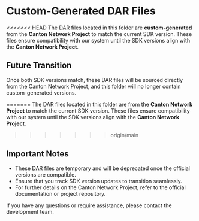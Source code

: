 # Custom-Generated DAR Files

<<<<<<< HEAD
The DAR files located in this folder are **custom-generated** from the **Canton Network Project** to match the current 
SDK version. These files ensure compatibility with our system until the SDK versions align with the **Canton Network Project**.

## Future Transition
Once both SDK versions match, these DAR files will be sourced directly from the Canton Network Project, and this folder will no longer contain custom-generated versions.

=======
The DAR files located in this folder are from the **Canton Network Project** to match the current 
SDK version. These files ensure compatibility with our system until the SDK versions align with the **Canton Network Project**.

>>>>>>> origin/main
## Important Notes
- These DAR files are temporary and will be deprecated once the official versions are compatible.
- Ensure that you track SDK version updates to transition seamlessly.
- For further details on the Canton Network Project, refer to the official documentation or project repository.

If you have any questions or require assistance, please contact the development team.

